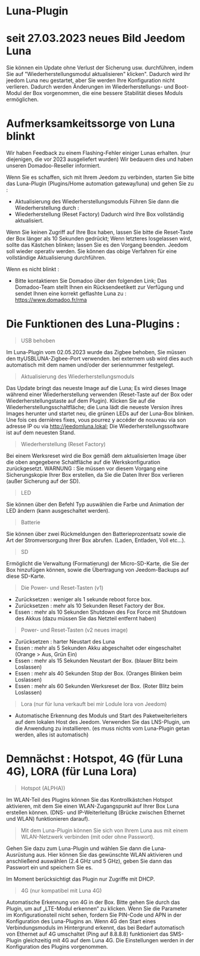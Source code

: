 # Luna-Plugin

# seit 27.03.2023 neues Bild Jeedom Luna
Sie können ein Update ohne Verlust der Sicherung usw. durchführen, indem Sie auf "Wiederherstellungsmodul aktualisieren" klicken". Dadurch wird Ihr jeedom Luna neu gestartet, aber Sie werden Ihre Konfiguration nicht verlieren. Dadurch werden Änderungen im Wiederherstellungs- und Boot-Modul der Box vorgenommen, die eine bessere Stabilität dieses Moduls ermöglichen.

# Aufmerksamkeitssorge von Luna blinkt

Wir haben Feedback zu einem Flashing-Fehler einiger Lunas erhalten. (nur diejenigen, die vor 2023 ausgeliefert wurden)
Wir bedauern dies und haben unseren Domadoo-Reseller informiert.

Wenn Sie es schaffen, sich mit Ihrem Jeedom zu verbinden, starten Sie bitte das Luna-Plugin (Plugins/Home automation gateway/luna) und gehen Sie zu : 
  - Aktualisierung des Wiederherstellungsmoduls
Führen Sie dann die Wiederherstellung durch :
  - Wiederherstellung (Reset Factory)
Dadurch wird Ihre Box vollständig aktualisiert.

Wenn Sie keinen Zugriff auf Ihre Box haben, lassen Sie bitte die Reset-Taste der Box länger als 10 Sekunden gedrückt; Wenn letzteres losgelassen wird, sollte das Kästchen blinken; lassen Sie es den Vorgang beenden. Jeedom soll wieder operativ werden. Sie können das obige Verfahren für eine vollständige Aktualisierung durchführen.

Wenn es nicht blinkt : 
 - Bitte kontaktieren Sie Domadoo über den folgenden Link; Das Domadoo-Team stellt Ihnen ein Rücksendeetikett zur Verfügung und sendet Ihnen eine korrekt geflashte Luna zu :
https://www.domadoo.fr/rma

# Die Funktionen des Luna-Plugins :

> USB behoben

Im Luna-Plugin vom 02.05.2023 wurde das Zigbee behoben, Sie müssen den ttyUSBLUNA-Zigbee-Port verwenden. bei externem usb wird dies auch automatisch mit dem namen und/oder der seriennummer festgelegt.

> Aktualisierung des Wiederherstellungsmoduls

Das Update bringt das neueste Image auf die Luna; Es wird dieses Image während einer Wiederherstellung verwenden (Reset-Taste auf der Box oder Wiederherstellungstaste auf dem Plugin).
Klicken Sie auf die Wiederherstellungsschaltfläche; die Luna lädt die neueste Version ihres Images herunter und startet neu, die grünen LEDs auf der Luna-Box blinken. 
Une fois ces dernières fixes, vous pourrez y accéder de nouveau via son adresse IP ou via http://jeedomluna.lokal; Die Wiederherstellungssoftware ist auf dem neuesten Stand.

> Wiederherstellung (Reset Factory)

Bei einem Werksreset wird die Box gemäß dem aktualisierten Image über die oben angegebene Schaltfläche auf die Werkskonfiguration zurückgesetzt. WARNUNG : Sie müssen vor diesem Vorgang eine Sicherungskopie Ihrer Box erstellen, da Sie die Daten Ihrer Box verlieren (außer Sicherung auf der SD).

> LED

Sie können über den Befehl Typ auswählen die Farbe und Animation der LED ändern (kann ausgeschaltet werden).

> Batterie

Sie können über zwei Rückmeldungen den Batterieprozentsatz sowie die Art der Stromversorgung Ihrer Box abrufen. (Laden, Entladen, Voll etc…).

> SD

Ermöglicht die Verwaltung (Formatierung) der Micro-SD-Karte, die Sie der Box hinzufügen können, sowie die Übertragung von Jeedom-Backups auf diese SD-Karte.

> Die Power- und Reset-Tasten (v1)

- Zurücksetzen : weniger als 1 sekunde reboot force box.
- Zurücksetzen : mehr als 10 Sekunden Reset Factory der Box.
- Essen : mehr als 10 Sekunden Shutdown des Fox Force mit Shutdown des Akkus (dazu müssen Sie das Netzteil entfernt haben)

> Power- und Reset-Tasten (v2 neues image)

- Zurücksetzen : harter Neustart des Luna
- Essen : mehr als 5 Sekunden Akku abgeschaltet oder eingeschaltet (Orange > Aus, Grün Ein)
- Essen : mehr als 15 Sekunden Neustart der Box. (blauer Blitz beim Loslassen)
- Essen : mehr als 40 Sekunden Stop der Box. (Oranges Blinken beim Loslassen)
- Essen : mehr als 60 Sekunden Werksreset der Box. (Roter Blitz beim Loslassen)

> Lora (nur für luna verkauft bei mir Lodule lora von Jeedom)

- Automatische Erkennung des Moduls und Start des Paketweiterleiters auf dem lokalen Host des Jeedom. Verwenden Sie das LNS-Plugin, um die Anwendung zu installieren. (es muss nichts vom Luna-Plugin getan werden, alles ist automatisch)

# Demnächst : Hotspot, 4G (für Luna 4G), LORA (für Luna Lora)

> Hotspot (ALPHA))

Im WLAN-Teil des Plugins können Sie das Kontrollkästchen Hotspot aktivieren, mit dem Sie einen WLAN-Zugangspunkt auf Ihrer Box Luna erstellen können. (DNS- und IP-Weiterleitung (Brücke zwischen Ethernet und WLAN) funktionieren darauf).

> Mit dem Luna-Plugin können Sie sich von Ihrem Luna aus mit einem WLAN-Netzwerk verbinden (mit oder ohne Passwort).

Gehen Sie dazu zum Luna-Plugin und wählen Sie dann die Luna-Ausrüstung aus. Hier können Sie das gewünschte WLAN aktivieren und anschließend auswählen (2.4 GHz und 5 GHz), geben Sie dann das Passwort ein und speichern Sie es.

Im Moment berücksichtigt das Plugin nur Zugriffe mit DHCP.

> 4G (nur kompatibel mit Luna 4G)

Automatische Erkennung von 4G in der Box. Bitte gehen Sie durch das Plugin, um auf „LTE-Modul erkennen“ zu klicken. Wenn Sie die Parameter im Konfigurationsteil nicht sehen, fordern Sie PIN-Code und APN in der Konfiguration des Luna-Plugins an.
Wenn 4G den Start eines Verbindungsmoduls im Hintergrund erkennt, das bei Bedarf automatisch von Ethernet auf 4G umschaltet (Ping auf 8.8.8.8) funktioniert das SMS-Plugin gleichzeitig mit 4G auf dem Luna 4G.
Die Einstellungen werden in der Konfiguration des Plugins vorgenommen.
